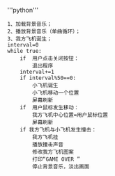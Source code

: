 '''python'''

    1、加载背景音乐；
    2、播放背景音乐（单曲循环）；
    3、我方飞机诞生；
    interval=0
    while true:
        if  用户点击关闭按钮：
            退出程序
        interval+=1
        if interval%50==0:
            小飞机诞生
            小飞机移动一个位置
            屏幕刷新 
        if  用户鼠标发生移动：
            我方飞机中心位置=用户鼠标位置
            屏幕刷新
        if 我方飞机与小飞机发生撞击：
            我方飞机挂
            播放撞击声音
            修改我方飞机图案
            打印“GAME OVER ”
            停止背景音乐，淡出画面
            
    

